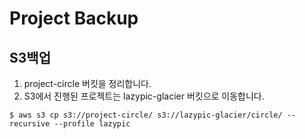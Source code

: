 # Project Backup

## S3백업
1. project-circle 버킷을 정리합니다.
1. S3에서 진행된 프로젝트는 lazypic-glacier 버킷으로 이동합니다.

```
$ aws s3 cp s3://project-circle/ s3://lazypic-glacier/circle/ --recursive --profile lazypic
```
